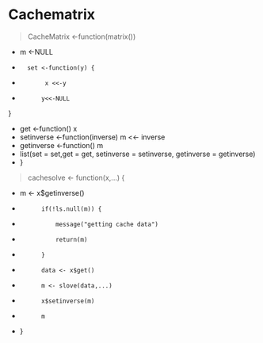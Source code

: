 # Cachematrix
> CacheMatrix <-function(matrix())
+ m <-NULL
+       set <-function(y) {
+            x <<-y
+           y<<-NULL
}
+ get <-function() x
+ setinverse <-function(inverse) m <<- inverse
+ getinverse <-function() m
+ list(set = set,get = get,
                 setinverse = setinverse,
                 getinverse = getinverse)
+ }
> 
> cachesolve <- function(x,...) {
+ m <- x$getinverse()
+           if(!ls.null(m)) {
+               message("getting cache data")
+               return(m)
+           }
+           data <- x$get()
+           m <- slove(data,...)
+           x$setinverse(m)
+           m
+ }
>
